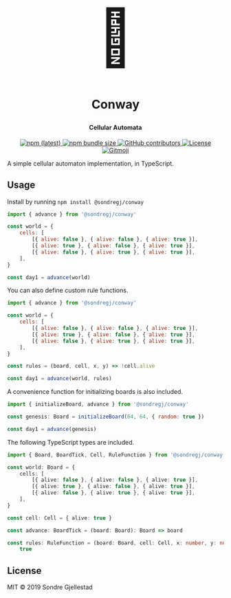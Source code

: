 <h1 align="center">
  <span style="font-size: 128px;">🧫</span>

  <br>
  <br>

Conway

</h1>

<h4 align="center">Cellular Automata</h4>

<p align="center">
  <a href="https://npmjs.com/conway">
  	<img alt="npm (latest)" src="https://img.shields.io/npm/v/@sondregj/conway/latest.svg?style=flat-square">
  </a>

  <a href="https://npmjs.com/conway">
    <img alt="npm bundle size" src="https://img.shields.io/bundlephobia/min/@sondregj/conway.svg?style=flat-square">
  </a>

  <a href="https://github.com/sondregj/conway">
    <img alt="GitHub contributors" src="https://img.shields.io/github/contributors/sondregj/conway.svg?style=flat-square">
  </a>

  <a href="https://github.com/sondregj/conway">
    <img alt="License" src="https://img.shields.io/github/license/sondregj/conway.svg?style=flat-square">
  </a>

  <a href="https://github.com/carloscuesta/gitmoji">
  <img alt="Gitmoji" src="https://img.shields.io/badge/gitmoji-%20😜%20😍-FFDD67.svg?style=flat-square">
  </a>
</p>

A simple cellular automaton implementation, in TypeScript.

## Usage

Install by running `npm install @sondregj/conway`

```javascript
import { advance } from '@sondregj/conway'

const world = {
    cells: [
        [{ alive: false }, { alive: false }, { alive: true }],
        [{ alive: true }, { alive: false }, { alive: true }],
        [{ alive: false }, { alive: true }, { alive: true }],
    ],
}

const day1 = advance(world)
```

You can also define custom rule functions.

```javascript
import { advance } from '@sondregj/conway'

const world = {
    cells: [
        [{ alive: false }, { alive: false }, { alive: true }],
        [{ alive: true }, { alive: false }, { alive: true }],
        [{ alive: false }, { alive: true }, { alive: true }],
    ],
}

const rules = (board, cell, x, y) => !cell.alive

const day1 = advance(world, rules)
```

A convenience function for initializing boards is also included.

```javascript
import { initializeBoard, advance } from '@sondregj/conway'

const genesis: Board = initializeBoard(64, 64, { random: true })

const day1 = advance(genesis)
```

The following TypeScript types are included.

```typescript
import { Board, BoardTick, Cell, RuleFunction } from '@sondregj/conway'

const world: Board = {
    cells: [
        [{ alive: false }, { alive: false }, { alive: true }],
        [{ alive: true }, { alive: false }, { alive: true }],
        [{ alive: false }, { alive: true }, { alive: true }],
    ],
}

const cell: Cell = { alive: true }

const advance: BoardTick = (board: Board): Board => board

const rules: RuleFunction = (board: Board, cell: Cell, x: number, y: number): boolean =>
    true
```

## License

MIT © 2019 Sondre Gjellestad
